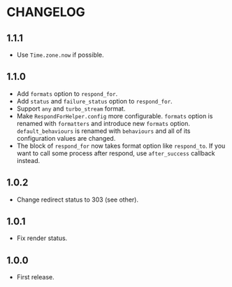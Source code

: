 # CHANGELOG

## 1.1.1

* Use `Time.zone.now` if possible.

## 1.1.0

* Add `formats` option to `respond_for`.
* Add `status` and `failure_status` option to `respond_for`.
* Support `any` and `turbo_stream` format.
* Make `RespondForHelper.config` more configurable.
`formats` option is renamed with `formatters` and introduce new `formats` option.
`default_behaviours` is renamed with `behaviours` and all of its configuration values are changed.
* The block of `respond_for` now takes format option like `respond_to`.
If you want to call some process after respond, use `after_success` callback instead.

## 1.0.2

* Change redirect status to 303 (see other).

## 1.0.1

* Fix render status.

## 1.0.0

* First release.
